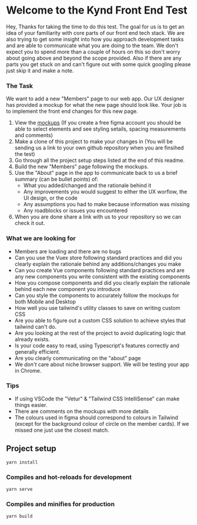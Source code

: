 # Welcome to the Kynd Front End Test

Hey, Thanks for taking the time to do this test. The goal for us is to get an idea of your familiarity with core parts of our front end tech stack. We are also trying to get some insight into how you approach development tasks and are able to communicate what you are doing to the team. We don't expect you to spend more than a couple of hours on this so don't worry about going above and beyond the scope provided. Also if there are any parts you get stuck on and can't figure out with some quick googling please just skip it and make a note. 

### The Task
We want to add a new "Members" page to our web app. Our UX designer has provided a mockup for what the new page should look like. Your job is to implement the front end changes for this new page.

1. View the [mockups](https://www.figma.com/file/k2LGJ9gxe8NJDGsEG5egg0/FE-Dev-Test) (If you create a free figma account you should be able to select elements and see styling setails, spacing measurements and comments) 
2. Make a clone of this project to make your changes in (You will be sending us a link to your own github repository when you are finsihed the test)
3. Go through all the project setup steps listed at the end of this readme. 
4. Build the new "Members" page following the mockups.
5. Use the "About" page in the app to communicate back to us a brief summary (can be bullet points) of:
   - What you added/changed and the rationale behind it
   - Any improvements you would suggest to either the UX worflow, the UI design, or the code
   - Any assumptions you had to make because information was missing
   - Any roadblocks or issues you encountered
6. When you are done share a link with us to your repository so we can check it out.  

### What we are looking for
- Members are loading and there are no bugs
- Can you use the Vuex store following standard practices and did you clearly explain the rationale behind any additions/changes you make
- Can you create Vue components following standard practices and are any new components you write consistent with the existing components
- How you compose components and did you clearly explain the rationale behind each new component you introduce
- Can you style the components to accurately follow the mockups for both Mobile and Desktop
- How well you use tailwind's utility classes to save on writing custom CSS
- Are you able to figure out a custom CSS solution to achieve styles that tailwind can't do.
- Are you looking at the rest of the project to avoid duplicating logic that already exists.
- Is your code easy to read, using Typescript's features correctly and generally efficient.
- Are you clearly communicating on the "about" page
- We *don't* care about niche browser support. We will be testing your app in Chrome.

### Tips
- If using VSCode the "Vetur" & "Tailwind CSS IntelliSense" can make things easier.
- There are comments on the mockups with more details
- The colours used in figma should correspond to colours in Tailwind (except for the background colour of circle on the member cards). If we missed one just use the closest match.     


## Project setup
```
yarn install
```

### Compiles and hot-reloads for development
```
yarn serve
```

### Compiles and minifies for production
```
yarn build
```
